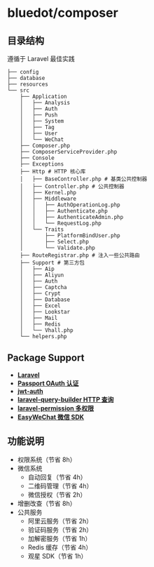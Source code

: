 # bluedot/composer

## 目录结构

遵循于 Laravel 最佳实践

```
├── config
├── database
├── resources
└── src
    ├── Application
    │   ├── Analysis
    │   ├── Auth
    │   ├── Push
    │   ├── System
    │   ├── Tag
    │   ├── User
    │   └── WeChat
    ├── Composer.php
    ├── ComposerServiceProvider.php
    ├── Console
    ├── Exceptions
    ├── Http # HTTP 核心库
    │   ├── BaseController.php # 基类公共控制器
    │   ├── Controller.php # 公共控制器
    │   ├── Kernel.php
    │   ├── Middleware
    │   │   ├── AuthOperationLog.php
    │   │   ├── Authenticate.php
    │   │   ├── AuthenticateAdmin.php
    │   │   └── RequestLog.php
    │   └── Traits
    │       ├── PlatformBindUser.php
    │       ├── Select.php
    │       └── Validate.php
    ├── RouteRegistrar.php # 注入一些公共路由
    ├── Support # 第三方包
    │   ├── Aip
    │   ├── Aliyun
    │   ├── Auth
    │   ├── Captcha
    │   ├── Crypt
    │   ├── Database
    │   ├── Excel
    │   ├── Lookstar
    │   ├── Mail
    │   ├── Redis
    │   └── Vhall.php
    └── helpers.php
```

## Package Support

- **[Laravel](https://learnku.com/docs/laravel/9.x)**
- **[Passport OAuth 认证](https://learnku.com/docs/laravel/9.x/passport/12270)**
- **[jwt-auth](https://jwt-auth.readthedocs.io/en/develop/)**
- **[laravel-query-builder HTTP 查询](https://spatie.be/docs/laravel-query-builder/v5/introduction)**
- **[laravel-permission 多权限](https://spatie.be/docs/laravel-permission/v5/introduction)**
- **[EasyWeChat 微信 SDK](https://easywechat.com/6.x/)**

## 功能说明

- 权限系统（节省 8h）
- 微信系统
  - 自动回复（节省 4h）
  - 二维码管理（节省 4h）
  - 微信授权（节省 2h）
- 增删改查（节省 8h）
- 公共服务
  - 阿里云服务（节省 2h）
  - 验证码服务（节省 2h）
  - 加解密服务（节省 1h）
  - Redis 缓存（节省 4h）
  - 观星 SDK（节省 1h）
